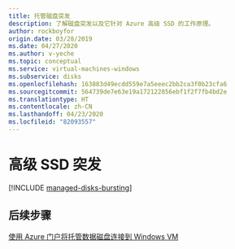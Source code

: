 ```yaml
---
title: 托管磁盘突发
description: 了解磁盘突发以及它针对 Azure 高级 SSD 的工作原理。
author: rockboyfor
origin.date: 03/28/2019
ms.date: 04/27/2020
ms.author: v-yeche
ms.topic: conceptual
ms.service: virtual-machines-windows
ms.subservice: disks
ms.openlocfilehash: 163883d49ecdd559e7a5eeec2bb2ca3f0b23cfa6
ms.sourcegitcommit: 564739de7e63e19a172122856ebf1f2f7fb4bd2e
ms.translationtype: HT
ms.contentlocale: zh-CN
ms.lasthandoff: 04/23/2020
ms.locfileid: "82093557"
---
```

# <a name="premium-ssd-bursting"></a>高级 SSD 突发

[!INCLUDE [managed-disks-bursting](../../../includes/managed-disks-bursting.md)]

## <a name="next-steps"></a>后续步骤

[使用 Azure 门户将托管数据磁盘连接到 Windows VM](attach-managed-disk-portal.md)

<!-- Update_Description: new article about disk bursting -->
<!--NEW.date: 04/27/2020-->